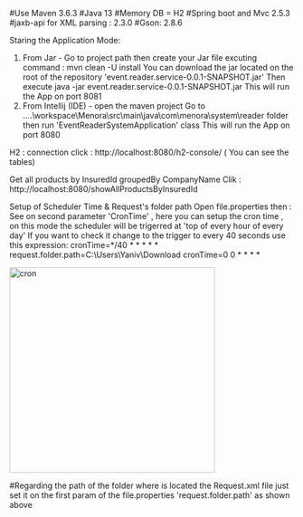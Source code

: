 #Use Maven 3.6.3
#Java 13
#Memory DB = H2
#Spring boot and Mvc 2.5.3
#jaxb-api for XML parsing : 2.3.0
#Gson: 2.8.6

Staring the Application Mode:
1) From Jar - Go to project path then create your Jar file excuting command : mvn clean -U install
You can download the  jar located on the root of the repository 'event.reader.service-0.0.1-SNAPSHOT.jar'
Then execute java -jar event.reader.service-0.0.1-SNAPSHOT.jar
This will run the App on port 8081
2) From Intellij (IDE) - open the maven project 
Go to ....\workspace\Menora\src\main\java\com\menora\system\reader folder then run 'EventReaderSystemApplication' class
This will run the App on port 8080

H2 : connection
click : http://localhost:8080/h2-console/ ( You can see the tables)

Get all products by InsuredId groupedBy CompanyName
Clik : http://localhost:8080/showAllProductsByInsuredId


Setup of Scheduler Time & Request's folder path 
Open file.properties then :
See on second parameter 'CronTime' , here you can setup the cron time , on this mode the scheduler will be trigerred at 'top of every hour of every day'
If you want to check it change to the trigger to every 40 seconds use this expression: cronTime=*/40 * * * * *
request.folder.path=C:\\Users\\Yaniv\\Download
cronTime=0 0 * * * *

<img width="363" alt="cron" src="https://user-images.githubusercontent.com/94252702/141673988-ebbdd475-7e67-44a3-93e1-716cb70e340a.PNG">


#Regarding the path of the folder where is located the Request.xml file just set it on the first param of the file.properties 'request.folder.path' as shown above
